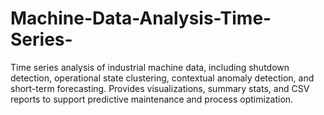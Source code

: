 # Machine-Data-Analysis-Time-Series-
Time series analysis of industrial machine data, including shutdown detection, operational state clustering, contextual anomaly detection, and short-term forecasting. Provides visualizations, summary stats, and CSV reports to support predictive maintenance and process optimization.
